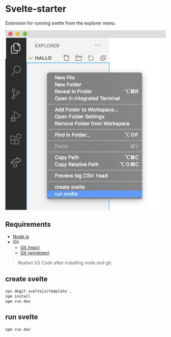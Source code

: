 # Svelte-starter

Extension for running svelte from the explorer menu.

![alt text](image.png)

## Requirements

- [Node.js](https://nodejs.org/en/)
- Git
  - [Git (mac)](https://sourceforge.net/projects/git-osx-installer/)
  - [Git (windows)](https://git-scm.com/download/windows)

> Restart VS Code after installing node and git.

## create svelte
```
npx degit sveltejs/template .
npm install
npm run dev
```

## run svelte
```
npm run dev
```
